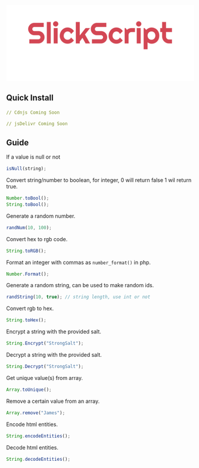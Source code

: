 ![./src/imgs/plain.png](./src/imgs/plain.png)

## Quick Install

```yaml
// Cdnjs Coming Soon
```

```yaml
// jsDelivr Coming Soon
```

## Guide

If a value is null or not

```js
isNull(string);
```

Convert string/number to boolean, for integer, 0 will return false 1 wil return true.

```js
Number.toBool();
String.toBool();
```

Generate a random number.

```js
randNum(10, 100);
```

Convert hex to rgb code.

```js
String.toRGB();
```

Format an integer with commas as `number_format()` in php.

```js
Number.Format();
```

Generate a random string, can be used to make random ids.

```js
randString(10, true); // string length, use int or not
```

Convert rgb to hex.

```js
String.toHex();
```

Encrypt a string with the provided salt.

```js
String.Encrypt("StrongSalt");
```

Decrypt a string with the provided salt.

```js
String.Decrypt("StrongSalt");
```

Get unique value(s) from array.

```js
Array.toUnique();
```

Remove a certain value from an array.

```js
Array.remove("James");
```

Encode html entities.

```js
String.encodeEntities();
```

Decode html entities.

```js
String.decodeEntities();
```
